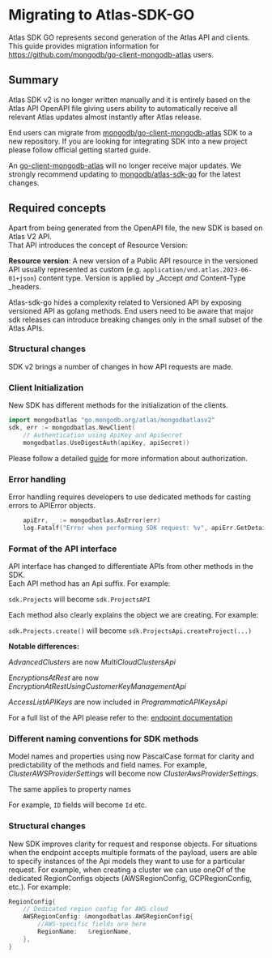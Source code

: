 # Migrating to Atlas-SDK-GO

Atlas SDK GO represents second generation of the Atlas API and clients.
This guide provides migration information for https://github.com/mongodb/go-client-mongodb-atlas users.

## Summary

Atlas SDK v2 is no longer written manually and it is entirely based on the Atlas API OpenAPI file giving users ability to automatically receive all relevant Atlas updates almost instantly after Atlas release.

End users can migrate from [mongodb/go-client-mongodb-atlas](https://github.com/mongodb/go-client-mongodb-atlas) SDK to a new repository. 
If you are looking for integrating SDK into a new project please follow official getting started guide. 

An [go-client-mongodb-atlas](https://github.com/mongodb/go-client-mongodb-atlas) will no longer receive major updates.
We strongly recommend updating to [mongodb/atlas-sdk-go](https://github.com/mongodb/atlas-sdk-go) for the latest changes.


## Required concepts

Apart from being generated from the OpenAPI file, the new SDK is based on Atlas V2 API.  
That API introduces the concept of Resource Version: 
 
**Resource version**: A new version of a Public API resource in the versioned API usually represented as custom (e.g. `application/vnd.atlas.2023-06-01+json`) content type. Version is applied by _Accept _and_ Content-Type _headers.

Atlas-sdk-go hides a complexity related to Versioned API by exposing versioned API as golang methods.
End users need to be aware that major sdk releases can introduce breaking changes only in the small subset of the Atlas APIs.

### Structural changes

SDK v2 brings a number of changes in how API requests are made. 


### Client Initialization

New SDK has different methods for the initialization of the clients. 

```go
import mongodbatlas "go.mongodb.org/atlas/mongodbatlasv2" 
sdk, err := mongodbatlas.NewClient(
    // Authentication using ApiKey and ApiSecret
	mongodbatlas.UseDigestAuth(apiKey, apiSecret))
```

Please follow a detailed [guide](https://github.com/mongodb/atlas-sdk-go#authentication) for more information about authorization.

### Error handling 

Error handling requires developers to use dedicated methods for casting errors to APIError objects.
```go
	apiErr, _ := mongodbatlas.AsError(err)
    log.Fatalf("Error when performing SDK request: %v", apiErr.GetDetail())
```

### Format of the API interface

API interface has changed to differentiate APIs from other methods in the SDK.  
Each API method has an Api suffix. For example:

`sdk.Projects` will become `sdk.ProjectsAPI`

Each method also clearly explains the object we are creating. For example:

`sdk.Projects.create()` will become `sdk.ProjectsApi.createProject(...)`

**Notable differences:**

_AdvancedClusters_ are now _MultiCloudClustersApi_

_EncryptionsAtRest_ are now _EncryptionAtRestUsingCustomerKeyManagementApi_

_AccessListAPIKeys_ are now included in _ProgrammaticAPIKeysApi_

For a full list of the API please refer to the: [endpoint documentation](https://github.com/mongodb/go-client-mongodb-atlas/tree/main/mongodbatlasv2#documentation-for-api-endpoints)


### Different naming conventions for SDK methods

Model names and properties using now PascalCase format for clarity and predictability of the methods and field names. For example, _ClusterAWSProviderSettings_ will become now _ClusterAwsProviderSettings_.  


The same applies to property names

For example, `ID` fields will become `Id` etc. 


### Structural changes 

New SDK improves clarity for request and response objects. For situations when the endpoint accepts multiple formats of the payload, users are able to specify instances of the Api models they want to use for a particular request. For example, when creating a cluster we can use oneOf of the dedicated RegionConfigs objects (AWSRegionConfig, GCPRegionConfig, etc.). For example: 


```go
RegionConfig{
 	// Dedicated region config for AWS cloud
    AWSRegionConfig: &mongodbatlas.AWSRegionConfig{
        //AWS-specific fields are here
        RegionName:   &regionName, 
    },
}
```
